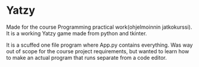 # Yatzy

Made for the course Programming practical work(ohjelmoinnin jatkokurssi). It is a working Yatzy game made from python and tkinter. 

It is a scuffed one file program where App.py contains everything. Was way out of scope for the course project requirements, but wanted to learn how to make an actual program that runs separate from a code editor.
